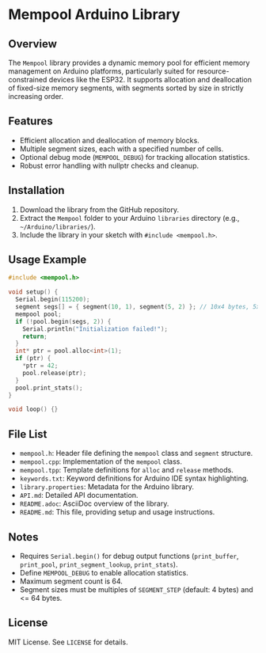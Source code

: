 # Mempool Arduino Library

## Overview

The `Mempool` library provides a dynamic memory pool for efficient memory management on Arduino platforms, particularly suited for resource-constrained devices like the ESP32. It supports allocation and deallocation of fixed-size memory segments, with segments sorted by size in strictly increasing order.

## Features

- Efficient allocation and deallocation of memory blocks.
- Multiple segment sizes, each with a specified number of cells.
- Optional debug mode (`MEMPOOL_DEBUG`) for tracking allocation statistics.
- Robust error handling with nullptr checks and cleanup.

## Installation

1. Download the library from the GitHub repository.
2. Extract the `Mempool` folder to your Arduino `libraries` directory (e.g., `~/Arduino/libraries/`).
3. Include the library in your sketch with `#include <mempool.h>`.

## Usage Example

```cpp
#include <mempool.h>

void setup() {
  Serial.begin(115200);
  segment segs[] = { segment(10, 1), segment(5, 2) }; // 10x4 bytes, 5x8 bytes
  mempool pool;
  if (!pool.begin(segs, 2)) {
    Serial.println("Initialization failed!");
    return;
  }
  int* ptr = pool.alloc<int>(1);
  if (ptr) {
    *ptr = 42;
    pool.release(ptr);
  }
  pool.print_stats();
}

void loop() {}
```

## File List

- `mempool.h`: Header file defining the `mempool` class and `segment` structure.
- `mempool.cpp`: Implementation of the `mempool` class.
- `mempool.tpp`: Template definitions for `alloc` and `release` methods.
- `keywords.txt`: Keyword definitions for Arduino IDE syntax highlighting.
- `library.properties`: Metadata for the Arduino library.
- `API.md`: Detailed API documentation.
- `README.adoc`: AsciiDoc overview of the library.
- `README.md`: This file, providing setup and usage instructions.

## Notes

- Requires `Serial.begin()` for debug output functions (`print_buffer`, `print_pool`, `print_segment_lookup`, `print_stats`).
- Define `MEMPOOL_DEBUG` to enable allocation statistics.
- Maximum segment count is 64.
- Segment sizes must be multiples of `SEGMENT_STEP` (default: 4 bytes) and <= 64 bytes.

## License

MIT License. See `LICENSE` for details.